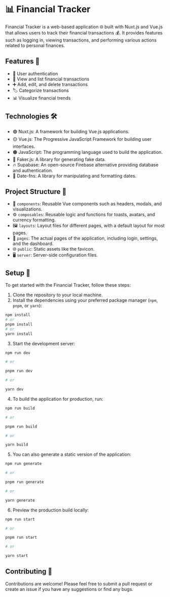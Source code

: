 # 📊 Financial Tracker

Financial Tracker is a web-based application 🌐 built with Nuxt.js and Vue.js that allows users to track their financial transactions 💰. It provides features such as logging in, viewing transactions, and performing various actions related to personal finances.

## Features 🌟

- 🔐 User authentication
- 📝 View and list financial transactions
- ➕ Add, edit, and delete transactions
- 🏷️ Categorize transactions
- 📊 Visualize financial trends

## Technologies 🛠️

- 🟢 Nuxt.js: A framework for building Vue.js applications.
- 🟡 Vue.js: The Progressive JavaScript Framework for building user interfaces.
- 🟠 JavaScript: The programming language used to build the application.
- 🤖 Faker.js: A library for generating fake data.
- 🔥 Supabase: An open-source Firebase alternative providing database and authentication.
- 📅 Date-fns: A library for manipulating and formatting dates.

## Project Structure 📁

- 🧩 `components`: Reusable Vue components such as headers, modals, and visualizations.
- ⚙️ `composables`: Reusable logic and functions for toasts, avatars, and currency formatting.
- 🖼️ `layouts`: Layout files for different pages, with a default layout for most pages.
- 📄 `pages`: The actual pages of the application, including login, settings, and the dashboard.
- 🌐 `public`: Static assets like the favicon.
- 🖥️ `server`: Server-side configuration files.

## Setup 🚀

To get started with the Financial Tracker, follow these steps:

1. Clone the repository to your local machine.
2. Install the dependencies using your preferred package manager (`npm`, `pnpm`, or `yarn`):

```bash
npm install
# or
pnpm install
# or
yarn install
```

3. Start the development server:
```bash
npm run dev

# or

pnpm run dev

# or

yarn dev
```
4. To build the application for production, run:
```bash
npm run build

# or

pnpm run build

# or

yarn build
```
5. You can also generate a static version of the application:
```bash
npm run generate

# or

pnpm run generate

# or

yarn generate
```
6. Preview the production build locally:
```bash
npm run start

# or

pnpm run start

# or

yarn start
```
## Contributing 🤝

Contributions are welcome! Please feel free to submit a pull request or create an issue if you have any suggestions or find any bugs.
